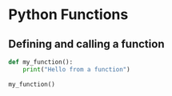 # Python Functions

## Defining and calling a function
```python
def my_function():
    print("Hello from a function")
    
my_function()
```